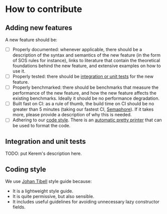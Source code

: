 # How to contribute

## Adding new features

A new feature should be:

- [ ] Properly documented: whenever applicable, there should be a description
  of the syntax and semantics of the new feature (in the form of SOS rules for
  instance), links to literature that contain the theoretical foundations
  behind the new feature, and extensive examples on how to use it.
- [ ] Properly tested: there should
  be [integration or unit tests](#integration-and-unit-tests) for the new
  feature.
- [ ] Properly benchmarked: there should be benchmarks that measure the
  performance of the new feature, and how the new feature affects the existing
  benchmarks. Ideally it should be no performance degradation.
- [ ] Built fast on CI: as a rule of thumb, the build time on CI should be no
  greater than 5 minutes (taking our fastest
  CI, [Semaphore](http://semaphoreci.com/)). If it takes more, please provide a
  description of why this is needed.
- [ ] Adhering to our [code style](#code-style). There is an [automatic
  pretty printer](https://github.com/commercialhaskell/hindent) that can be
  used to format the code.

## Integration and unit tests

TODO: put Kerem's description here.

## Coding style

We
use
[Johan Tibell](https://github.com/tibbe/haskell-style-guide/blob/master/haskell-style.md) style
guide because:

- It is a lightweight style guide.
- It is quite permissive, but also sensible.
- It includes useful guidelines for avoiding unnecessary lazy constructor
  fields.

